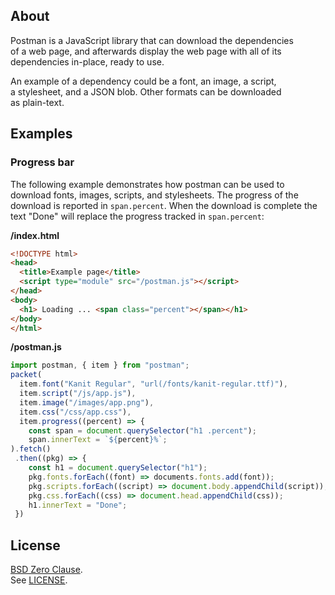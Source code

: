 ## About

Postman is a JavaScript library that can download the dependencies <br>
of a web page, and afterwards display the web page with all of its <br>
dependencies in-place, ready to use. <br>

An example of a dependency could be a font, an image, a script, <br> 
a stylesheet, and a JSON blob. Other formats can be downloaded <br>
as plain-text. <br>

## Examples

### Progress bar

The following example demonstrates how postman can be used to download
fonts, images, scripts, and stylesheets. The progress of the download is
reported in `span.percent`. When the download is complete the text 
"Done" will replace the progress tracked in `span.percent`:


**/index.html**

```html
<!DOCTYPE html>
<head>
  <title>Example page</title>
  <script type="module" src="/postman.js"></script>
</head>
<body>
  <h1> Loading ... <span class="percent"></span></h1>
</body>
</html>
```

**/postman.js**

```typescript
import postman, { item } from "postman";
packet(
  item.font("Kanit Regular", "url(/fonts/kanit-regular.ttf)"),
  item.script("/js/app.js"),
  item.image("/images/app.png"),
  item.css("/css/app.css"),
  item.progress((percent) => {
    const span = document.querySelector("h1 .percent");
    span.innerText = `${percent}%`;
).fetch()
 .then((pkg) => {
    const h1 = document.querySelector("h1");
    pkg.fonts.forEach((font) => documents.fonts.add(font));
    pkg.scripts.forEach((script) => document.body.appendChild(script));
    pkg.css.forEach((css) => document.head.appendChild(css));
    h1.innerText = "Done";
 })
```

## License

[BSD Zero Clause](https://choosealicense.com/licenses/0bsd/).
<br>
See [LICENSE](./LICENSE).

